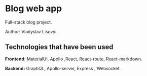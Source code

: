 # Blog web app

Full-stack blog project. 

Author: Vladyslav Lisovyi

## Technologies that have been used

**Frontend:** MaterialUI, Apollo ,React, React-route, React-markdown.

**Backend:** GraphQL, Apollo-server, Express , Websocket.
